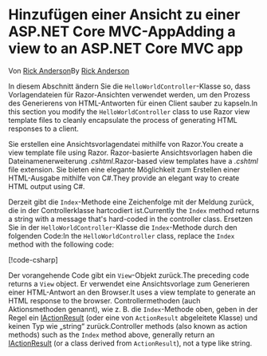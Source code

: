 # <a name="adding-a-view-to-an-aspnet-core-mvc-app"></a><span data-ttu-id="9caf7-101">Hinzufügen einer Ansicht zu einer ASP.NET Core MVC-App</span><span class="sxs-lookup"><span data-stu-id="9caf7-101">Adding a view to an ASP.NET Core MVC app</span></span>

<span data-ttu-id="9caf7-102">Von [Rick Anderson](https://twitter.com/RickAndMSFT)</span><span class="sxs-lookup"><span data-stu-id="9caf7-102">By [Rick Anderson](https://twitter.com/RickAndMSFT)</span></span>

<span data-ttu-id="9caf7-103">In diesem Abschnitt ändern Sie die `HelloWorldController`-Klasse so, dass Vorlagendateien für Razor-Ansichten verwendet werden, um den Prozess des Generierens von HTML-Antworten für einen Client sauber zu kapseln.</span><span class="sxs-lookup"><span data-stu-id="9caf7-103">In this section you modify the `HelloWorldController` class to use Razor view template files to cleanly encapsulate the process of generating HTML responses to a client.</span></span>

<span data-ttu-id="9caf7-104">Sie erstellen eine Ansichtsvorlagendatei mithilfe von Razor.</span><span class="sxs-lookup"><span data-stu-id="9caf7-104">You create a view template file using Razor.</span></span> <span data-ttu-id="9caf7-105">Razor-basierte Ansichtsvorlagen haben die Dateinamenerweiterung *.cshtml*.</span><span class="sxs-lookup"><span data-stu-id="9caf7-105">Razor-based view templates have a *.cshtml* file extension.</span></span> <span data-ttu-id="9caf7-106">Sie bieten eine elegante Möglichkeit zum Erstellen einer HTML-Ausgabe mithilfe von C#.</span><span class="sxs-lookup"><span data-stu-id="9caf7-106">They provide an elegant way to create HTML output using C#.</span></span>

<span data-ttu-id="9caf7-107">Derzeit gibt die `Index`-Methode eine Zeichenfolge mit der Meldung zurück, die in der Controllerklasse hartcodiert ist.</span><span class="sxs-lookup"><span data-stu-id="9caf7-107">Currently the `Index` method returns a string with a message that's hard-coded in the controller class.</span></span> <span data-ttu-id="9caf7-108">Ersetzen Sie in der `HelloWorldController`-Klasse die `Index`-Methode durch den folgenden Code:</span><span class="sxs-lookup"><span data-stu-id="9caf7-108">In the `HelloWorldController` class, replace the `Index` method with the following code:</span></span>

[!code-csharp[](~/tutorials/first-mvc-app/start-mvc/sample/MvcMovie/Controllers/HelloWorldController.cs?name=snippet_4)]

<span data-ttu-id="9caf7-109">Der vorangehende Code gibt ein `View`-Objekt zurück.</span><span class="sxs-lookup"><span data-stu-id="9caf7-109">The preceding code returns a `View` object.</span></span> <span data-ttu-id="9caf7-110">Er verwendet eine Ansichtsvorlage zum Generieren einer HTML-Antwort an den Browser.</span><span class="sxs-lookup"><span data-stu-id="9caf7-110">It uses a view template to generate an HTML response to the browser.</span></span> <span data-ttu-id="9caf7-111">Controllermethoden (auch Aktionsmethoden genannt), wie z. B. die `Index`-Methode oben, geben in der Regel ein [IActionResult](/dotnet/api/microsoft.aspnetcore.mvc.iactionresult) (oder eine von `ActionResult` abgeleitete Klasse) und keinen Typ wie „string“ zurück.</span><span class="sxs-lookup"><span data-stu-id="9caf7-111">Controller methods (also known as action methods) such as the `Index` method above, generally return an [IActionResult](/dotnet/api/microsoft.aspnetcore.mvc.iactionresult) (or a class derived from `ActionResult`), not a type like string.</span></span>
